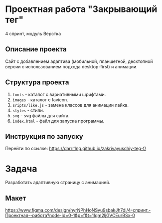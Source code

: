# Проектная работа "Закрывающий тег"
4 спринт, модуль Верстка

## Описание проекта
Сайт с добавлением адаптива (мобильной, планшетной, десктопной версии с использованием подхода desktop-first) и анимации.

## Структура проекта
1. `fonts` - каталог с вариативными шрифтами.
2. `images` - каталог с favicon.
3. `sripts/like.js` - замена классов для анимации лайка.
4. `styles` - стили.
5. `svg` - svg файлы для сайта.
6. `index.html` - файл для запуска программы.

## Инструкция по запуску
Перейти по ссылке: https://darrr1ng.github.io/zakrivayuschiy-teg-f/

# Задача
Разработать адаптивную страницу с анимацией.

## Макет
https://www.figma.com/design/hyrNPhHoNSyu9sbakJh7di/4-спринт.-Проектная--работа?node-id=0-1&p=f&t=1Iqm2ljGVCEurBSx-0
